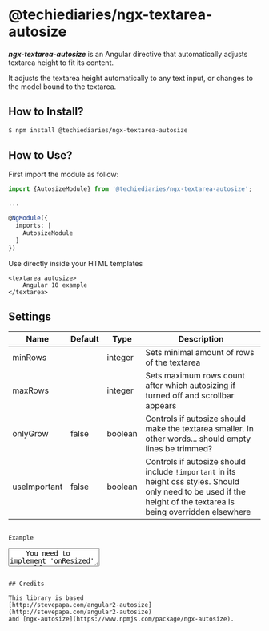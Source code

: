 # @techiediaries/ngx-textarea-autosize

***ngx-textarea-autosize*** is an Angular directive that automatically adjusts textarea height to fit its content.

It adjusts the textarea height automatically to any text input, or changes to the model bound to the textarea.


## How to Install?

```bash
$ npm install @techiediaries/ngx-textarea-autosize
```

## How to Use?

First import the module as follow:

```typescript
import {AutosizeModule} from '@techiediaries/ngx-textarea-autosize';

...

@NgModule({
  imports: [
    AutosizeModule
  ]
})
```



Use directly inside your HTML templates

```
<textarea autosize>
    Angular 10 example
</textarea>
```

## Settings
Name  | Default | Type | Description
--- | --- | --- | ---
minRows | | integer | Sets minimal amount of rows of the textarea
maxRows | | integer | Sets maximum rows count after which autosizing if turned off and scrollbar appears
onlyGrow | false | boolean | Controls if autosize should make the textarea smaller. In other words... should empty lines be trimmed?
useImportant | false | boolean | Controls if autosize should include `!important` in its height css styles. Should only need to be used if the height of the textarea is being overridden elsewhere


```

Example
```
<textarea autosize [minRows]="5" [maxRows]="10" (resized)="onResized($event)">
    You need to implement 'onResized' yourself
</textarea>
```

## Credits

This library is based
[http://stevepapa.com/angular2-autosize](http://stevepapa.com/angular2-autosize)
and [ngx-autosize](https://www.npmjs.com/package/ngx-autosize).



